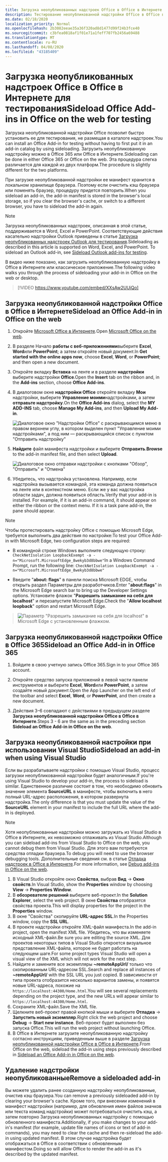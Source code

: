 ```yaml
---
title: Загрузка неопубликованных надстроек Office в Office в Интернете для тестирования
description: Тестирование неопубликованной надстройки Office в Office в Интернете путем ее загрузки
ms.date: 02/18/2020
localization_priority: Normal
ms.openlocfilehash: 2b3082eeae35a36f320ad8d1477d99f24b3fce40
ms.sourcegitcommit: c3bfea0818af1f01e71a1feff707fb2456a69488
ms.translationtype: MT
ms.contentlocale: ru-RU
ms.lasthandoff: 04/08/2020
ms.locfileid: "43185409"
---
```

# <a name="sideload-office-add-ins-in-office-on-the-web-for-testing"></a><span data-ttu-id="8dfa4-103">Загрузка неопубликованных надстроек Office в Office в Интернете для тестирования</span><span class="sxs-lookup"><span data-stu-id="8dfa4-103">Sideload Office Add-ins in Office on the web for testing</span></span>

<span data-ttu-id="8dfa4-104">Загрузка неопубликованной надстройки Office позволит быстро установить ее для тестирования, не размещая в каталоге надстроек.</span><span class="sxs-lookup"><span data-stu-id="8dfa4-104">You can install an Office Add-in for testing without having to first put it in an add-in catalog by using sideloading.</span></span> <span data-ttu-id="8dfa4-105">Загрузить неопубликованную надстройку можно в Office 365 или Office в Интернете.</span><span class="sxs-lookup"><span data-stu-id="8dfa4-105">Sideloading can be done in either Office 365 or Office on the web.</span></span> <span data-ttu-id="8dfa4-106">Эта процедура слегка различается для каждой из двух платформ.</span><span class="sxs-lookup"><span data-stu-id="8dfa4-106">The procedure is slightly different for the two platforms.</span></span>

<span data-ttu-id="8dfa4-107">При загрузке неопубликованной надстройки ее манифест хранится в локальном хранилище браузера. Поэтому если очистить кэш браузера или поменять браузер, процедуру придется повторить.</span><span class="sxs-lookup"><span data-stu-id="8dfa4-107">When you sideload an add-in, the add-in manifest is stored in the browser's local storage, so if you clear the browser's cache, or switch to a different browser, you have to sideload the add-in again.</span></span>

> [!NOTE]
> <span data-ttu-id="8dfa4-p102">Загрузка неопубликованных надстроек, описанная в этой статье, поддерживается в Word, Excel и PowerPoint. Соответствующие действия касательно надстройки Outlook приведены в статье [Загрузка неопубликованных надстроек Outlook для тестирования](../outlook/sideload-outlook-add-ins-for-testing.md).</span><span class="sxs-lookup"><span data-stu-id="8dfa4-p102">Sideloading as described in this article is supported on Word, Excel, and PowerPoint. To sideload an Outlook add-in, see [Sideload Outlook add-ins for testing](../outlook/sideload-outlook-add-ins-for-testing.md).</span></span>

<span data-ttu-id="8dfa4-110">В видео ниже показано, как загрузить неопубликованную надстройку в Office в Интернете или классическое приложение.</span><span class="sxs-lookup"><span data-stu-id="8dfa4-110">The following video walks you through the process of sideloading your add-in in Office on the web or desktop.</span></span>

> [!VIDEO https://www.youtube.com/embed/XXsAw2UUiQo]

## <a name="sideload-an-office-add-in-in-office-on-the-web"></a><span data-ttu-id="8dfa4-111">Загрузка неопубликованной надстройки Office в Office в Интернете</span><span class="sxs-lookup"><span data-stu-id="8dfa4-111">Sideload an Office Add-in in Office on the web</span></span>

1. <span data-ttu-id="8dfa4-112">Откройте [Microsoft Office в Интернете](https://office.live.com/).</span><span class="sxs-lookup"><span data-stu-id="8dfa4-112">Open [Microsoft Office on the web](https://office.live.com/).</span></span>

2. <span data-ttu-id="8dfa4-113">В разделе Начало **работы с веб-приложениями**выберите **Excel**, **Word**или **PowerPoint**; а затем откройте новый документ.</span><span class="sxs-lookup"><span data-stu-id="8dfa4-113">In **Get started with the online apps now**, choose **Excel**, **Word**, or **PowerPoint**; and then open a new document.</span></span>

3. <span data-ttu-id="8dfa4-114">Откройте вкладку **Вставка** на ленте и в разделе **надстройки** выберите надстройки **Office**.</span><span class="sxs-lookup"><span data-stu-id="8dfa4-114">Open the **Insert** tab on the ribbon and, in the **Add-ins** section, choose **Office Add-ins**.</span></span>

4. <span data-ttu-id="8dfa4-115">В диалоговом окне **надстройки Office** откройте вкладку **Мои** надстройки, выберите **Управление моими**надстройками, а затем **отправьте надстройку**.</span><span class="sxs-lookup"><span data-stu-id="8dfa4-115">On the **Office Add-ins** dialog, select the **MY ADD-INS** tab, choose **Manage My Add-ins**, and then **Upload My Add-in**.</span></span>

    ![Диалоговое окно "Надстройки Office" с раскрывающимся меню в правом верхнем углу, в котором выделен пункт "Управление моими надстройками", а под ним — раскрывающийся список с пунктом "Отправить надстройку"](../images/office-add-ins-my-account.png)

5. <span data-ttu-id="8dfa4-117">**Найдите** файл манифеста надстройки и выберите **Отправить**.</span><span class="sxs-lookup"><span data-stu-id="8dfa4-117">**Browse** to the add-in manifest file, and then select **Upload**.</span></span>

    ![Диалоговое окно отправки надстройки с кнопками "Обзор", "Отправить" и "Отмена"](../images/upload-add-in.png)

6. <span data-ttu-id="8dfa4-p103">Убедитесь, что надстройка установлена. Например, если надстройка вызывается командой, эта команда должна появиться на ленте или в контекстном меню. Если же у вас надстройка области задач, должна появиться область.</span><span class="sxs-lookup"><span data-stu-id="8dfa4-p103">Verify that your add-in is installed. For example, if it is an add-in command, it should appear on either the ribbon or the context menu. If it is a task pane add-in, the pane should appear.</span></span>

> [!NOTE]
><span data-ttu-id="8dfa4-122">Чтобы протестировать надстройку Office с помощью Microsoft Edge, требуется выполнить два действия по настройке:</span><span class="sxs-lookup"><span data-stu-id="8dfa4-122">To test your Office Add-in with Microsoft Edge, two configuration steps are required:</span></span> 
>
> - <span data-ttu-id="8dfa4-123">В командной строке Windows выполните следующую строку: `CheckNetIsolation LoopbackExempt -a -n="Microsoft.MicrosoftEdge_8wekyb3d8bbwe"`</span><span class="sxs-lookup"><span data-stu-id="8dfa4-123">In a Windows Command Prompt, run the following line: `CheckNetIsolation LoopbackExempt -a -n="Microsoft.MicrosoftEdge_8wekyb3d8bbwe"`</span></span>
>
> - <span data-ttu-id="8dfa4-124">Введите "**about: flags**" в панели поиска Microsoft EDGE, чтобы открыть раздел Параметры для разработчиков.</span><span class="sxs-lookup"><span data-stu-id="8dfa4-124">Enter "**about:flags**" in the Microsoft Edge search bar to bring up the Developer Settings options.</span></span>  <span data-ttu-id="8dfa4-125">Установите флажок "**Разрешить замыкание на себя для localhost**" и перезапустите Microsoft Edge.</span><span class="sxs-lookup"><span data-stu-id="8dfa4-125">Check the "**Allow localhost loopback**" option and restart Microsoft Edge.</span></span>

>    ![Параметр "Разрешить замыкание на себя для localhost" в Microsoft Edge с установленным флажком.](../images/allow-localhost-loopback.png)

## <a name="sideload-an-office-add-in-in-office-365"></a><span data-ttu-id="8dfa4-127">Загрузка неопубликованной надстройки Office в Office 365</span><span class="sxs-lookup"><span data-stu-id="8dfa4-127">Sideload an Office Add-in in Office 365</span></span>

1. <span data-ttu-id="8dfa4-128">Войдите в свою учетную запись Office 365.</span><span class="sxs-lookup"><span data-stu-id="8dfa4-128">Sign in to your Office 365 account.</span></span>

2. <span data-ttu-id="8dfa4-129">Откройте средство запуска приложений в левой части панели инструментов и выберите **Excel**, **Word**или **PowerPoint**, а затем создайте новый документ.</span><span class="sxs-lookup"><span data-stu-id="8dfa4-129">Open the App Launcher on the left end of the toolbar and select **Excel**, **Word**, or **PowerPoint**, and then create a new document.</span></span>

3. <span data-ttu-id="8dfa4-130">Действия 3–6 совпадают с действиями в предыдущем разделе **Загрузка неопубликованной надстройки Office в Office в Интернете**.</span><span class="sxs-lookup"><span data-stu-id="8dfa4-130">Steps 3 - 6 are the same as in the preceding section **Sideload an Office Add-in in Office on the web**.</span></span>

## <a name="sideload-an-add-in-when-using-visual-studio"></a><span data-ttu-id="8dfa4-131">Загрузка неопубликованной настройки при использовании Visual Studio</span><span class="sxs-lookup"><span data-stu-id="8dfa4-131">Sideload an add-in when using Visual Studio</span></span>

<span data-ttu-id="8dfa4-132">Если вы разрабатываете надстройки с помощью Visual Studio, процесс загрузки неопубликованной надстройки будет аналогичным.</span><span class="sxs-lookup"><span data-stu-id="8dfa4-132">If you're using Visual Studio to develop your add-in, the process to sideload is similar.</span></span> <span data-ttu-id="8dfa4-133">Единственное различие состоит в том, что необходимо обновить значение элемента **SourceURL** в манифесте, чтобы включить в него полный URL-адрес расположения, в котором развернута надстройка.</span><span class="sxs-lookup"><span data-stu-id="8dfa4-133">The only difference is that you must update the value of the **SourceURL** element in your manifest to include the full URL where the add-in is deployed.</span></span>

> [!NOTE]
> <span data-ttu-id="8dfa4-134">Хотя неопубликованные надстройки можно загружать из Visual Studio в Office в Интернете, их невозможно отлаживать из Visual Studio.</span><span class="sxs-lookup"><span data-stu-id="8dfa4-134">Although you can sideload add-ins from Visual Studio to Office on the web, you cannot debug them from Visual Studio.</span></span> <span data-ttu-id="8dfa4-135">Для этого вам потребуются средства отладки браузера.</span><span class="sxs-lookup"><span data-stu-id="8dfa4-135">To debug you will need to use the browser debugging tools.</span></span> <span data-ttu-id="8dfa4-136">Дополнительные сведения см. в статье [Отладка надстроек в Office в Интернете](debug-add-ins-in-office-online.md).</span><span class="sxs-lookup"><span data-stu-id="8dfa4-136">For more information, see [Debug add-ins in Office on the web](debug-add-ins-in-office-online.md).</span></span>

1. <span data-ttu-id="8dfa4-137">В Visual Studio откройте окно **Свойства**, выбрав **Вид** -> **Окно свойств**.</span><span class="sxs-lookup"><span data-stu-id="8dfa4-137">In Visual Studio, show the **Properties** window by choosing **View** -> **Properties Window**.</span></span>
2. <span data-ttu-id="8dfa4-138">В **обозревателе решений** выберите веб-проект.</span><span class="sxs-lookup"><span data-stu-id="8dfa4-138">In the **Solution Explorer**, select the web project.</span></span> <span data-ttu-id="8dfa4-139">В окне **Свойства** отобразятся свойства проекта.</span><span class="sxs-lookup"><span data-stu-id="8dfa4-139">This will display properties for the project in the **Properties** window.</span></span>
3. <span data-ttu-id="8dfa4-140">В окне "Свойства" скопируйте **URL-адрес SSL**.</span><span class="sxs-lookup"><span data-stu-id="8dfa4-140">In the Properties window, copy the **SSL URL**.</span></span>
4. <span data-ttu-id="8dfa4-141">В проекте надстройки откройте XML-файл манифеста.</span><span class="sxs-lookup"><span data-stu-id="8dfa4-141">In the add-in project, open the manifest XML file.</span></span> <span data-ttu-id="8dfa4-142">Убедитесь, что вы изменяете исходный XML-файл.</span><span class="sxs-lookup"><span data-stu-id="8dfa4-142">Be sure you are editing the source XML.</span></span> <span data-ttu-id="8dfa4-143">Для проектов некоторых типов в Visual Studio откроется визуальное представление XML-файла, которое не будет работать на следующем шаге.</span><span class="sxs-lookup"><span data-stu-id="8dfa4-143">For some project types Visual Studio will open a visual view of the XML which will not work for the next step.</span></span>
5. <span data-ttu-id="8dfa4-144">Найдите и замените все экземпляры **~remoteAppUrl/** только что скопированным URL-адресом SSL.</span><span class="sxs-lookup"><span data-stu-id="8dfa4-144">Search and replace all instances of **~remoteAppUrl/** with the SSL URL you just copied.</span></span> <span data-ttu-id="8dfa4-145">В зависимости от типа проекта отобразится несколько вариантов замены, и появятся новые URL-адреса, похожие на `https://localhost:44300/Home.html`.</span><span class="sxs-lookup"><span data-stu-id="8dfa4-145">You will see several replacements depending on the project type, and the new URLs will appear similar to `https://localhost:44300/Home.html`.</span></span>
6. <span data-ttu-id="8dfa4-146">Сохраните XML-файл.</span><span class="sxs-lookup"><span data-stu-id="8dfa4-146">Save the XML file.</span></span>
7. <span data-ttu-id="8dfa4-147">Щелкните веб-проект правой кнопкой мыши и выберите **Отладка** -> **Запустить новый экземпляр**.</span><span class="sxs-lookup"><span data-stu-id="8dfa4-147">Right click the web project and choose **Debug** -> **Start new instance**.</span></span> <span data-ttu-id="8dfa4-148">Веб-проект будет выполнен без запуска Office.</span><span class="sxs-lookup"><span data-stu-id="8dfa4-148">This will run the web project without launching Office.</span></span>
8. <span data-ttu-id="8dfa4-149">В Office в Интернете загрузите неопубликованную надстройку согласно инструкциям, приведенным выше в разделе [Загрузка неопубликованной надстройки Office в Office в Интернете](#sideload-an-office-add-in-in-office-on-the-web).</span><span class="sxs-lookup"><span data-stu-id="8dfa4-149">From Office on the web, sideload the add-in using steps previously described in [Sideload an Office Add-in in Office on the web](#sideload-an-office-add-in-in-office-on-the-web).</span></span>

## <a name="remove-a-sideloaded-add-in"></a><span data-ttu-id="8dfa4-150">Удаление надстройки неопубликованные</span><span class="sxs-lookup"><span data-stu-id="8dfa4-150">Remove a sideloaded add-in</span></span>

<span data-ttu-id="8dfa4-151">Вы можете удалить ранее созданную надстройку неопубликованные, очистив кэш браузера.</span><span class="sxs-lookup"><span data-stu-id="8dfa4-151">You can remove a previously sideloaded add-in by clearing your browser's cache.</span></span> <span data-ttu-id="8dfa4-152">Кроме того, при внесении изменений в манифест надстройки (например, для обновления имен файлов значков или текста команд надстройки) может потребоваться очистить кэш, а затем повторно Загрузка неопубликованных надстройку с помощью обновленного манифеста.</span><span class="sxs-lookup"><span data-stu-id="8dfa4-152">Additionally, if you make changes to your add-in's manifest (for example, update file names of icons or text of add-in commands), you may need to clear the cache and then re-sideload the add-in using updated manifest.</span></span> <span data-ttu-id="8dfa4-153">В этом случае надстройка будет отображаться в Office в соответствии с обновленным манифестом.</span><span class="sxs-lookup"><span data-stu-id="8dfa4-153">Doing so will allow Office to render the add-in as it's described by the updated manifest.</span></span>
